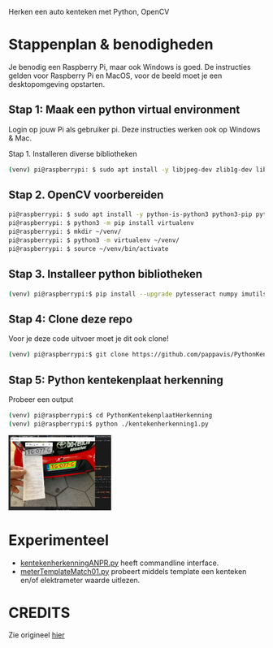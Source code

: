 Herken een auto kenteken met Python, OpenCV

# Stappenplan & benodigheden
Je benodig een Raspberry Pi, maar ook Windows is goed.
De instructies gelden voor Raspberry Pi en MacOS, voor de beeld moet je een desktopomgeving opstarten.

## Stap 1: Maak een python virtual environment
Login op jouw Pi als gebruiker pi. 
Deze instructies werken ook op Windows & Mac.

Stap 1. Installeren diverse bibliotheken
```bash
(venv) pi@raspberrypi: $ sudo apt install -y libjpeg-dev zlib1g-dev libfreetype6-dev liblcms1-dev libopenjp2-7 libtiff5 python3-pip
```

## Stap 2. OpenCV voorbereiden
```bash
pi@raspberrypi: $ sudo apt install -y python-is-python3 python3-pip python3-opencv 
pi@raspberrypi: $ python3 -m pip install virtualenv
pi@raspberrypi: $ mkdir ~/venv/
pi@raspberrypi: $ python3 -m virtualenv ~/venv/
pi@raspberrypi: $ source ~/venv/bin/activate
```

## Stap 3. Installeer python bibliotheken
```bash
(venv) pi@raspberrypi:$ pip install --upgrade pytesseract numpy imutils opencv-python pillow pytesseract scikit-image
```

## Stap 4: Clone deze repo
Voor je deze code uitvoer moet je dit ook clone!

```bash
(venv) pi@raspberrypi:$ git clone https://github.com/pappavis/PythonKentekenplaatHerkenning
```


## Stap 5: Python kentekenplaat herkenning
Probeer een output

```bash
(venv) pi@raspberrypi:$ cd PythonKentekenplaatHerkenning
(venv) pi@raspberrypi:$ python ./kentekenherkenning1.py
```

<img src="https://github.com/pappavis/KentekenplaatHerkenning/blob/main/voorbeeld_20210817140540-kentekenherkennen.jpg" width="40%" height="40%">

# Experimenteel
 - <a href="./kentekenherkenningANPR.py" title="experimenteer" target="_blank">kentekenherkenningANPR.py</a> heeft commandline interface.
 - <a href="./meterTemplateMatch01.py" target="_blank">meterTemplateMatch01.py</a> probeert middels template een kenteken en/of elektrameter waarde uitlezen.


# CREDITS
Zie origineel <a href="https://circuitdigest.com/microcontroller-projects/license-plate-recognition-using-raspberry-pi-and-opencv">hier</a>

